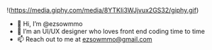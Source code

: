 !(https://media.giphy.com/media/8YTKIi3WJjvux2GS32/giphy.gif)

- 👋 Hi, I’m @ezsowmmo
- 👀 I’m an UI/UX designer who loves front end coding time to time
- 📫 Reach out to me at ezsowmmo@gmail.com


<!---
ezsowmmo/ezsowmmo is a ✨ special ✨ repository because its `README.md` (this file) appears on your GitHub profile.
You can click the Preview link to take a look at your changes.
--->
